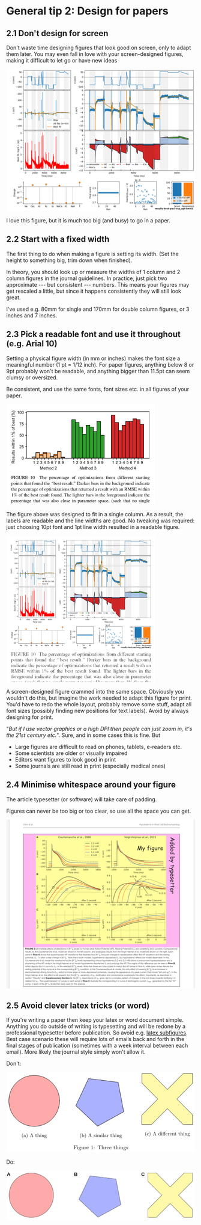 # General tip 2: Design for papers

## 2.1 Don't design for screen

Don't waste time designing figures that look good on screen, only to adapt them later.
You may even fall in love with your screen-designed figures, making it difficult to let go or have new ideas

![Look at this](./figures/one-page-paci-vcp_opt-beat1.png)

I love this figure, but it is much too big (and busy) to go in a paper.

## 2.2 Start with a fixed width

The first thing to do when making a figure is setting its width.
(Set the height to something big, trim down when finished).

In theory, you should look up or measure the widths of 1 column and 2 column figures in the journal guidelines.
In practice, just pick two approximate --- but consistent --- numbers.
This means your figures may get rescaled a little, but since it happens consistently they will still look great.

I've used e.g. 80mm for single and 170mm for double column figures, or 3 inches and 7 inches.

## 2.3 Pick a readable font and use it throughout (e.g. Arial 10)
  
Setting a physical figure width (in mm or inches) makes the font size a meaningful number (1 pt = 1/12 inch).
For paper figures, anything below 8 or 9pt probably won't be readable, and anything bigger than 11.5pt can seem clumsy or oversized.

Be consistent, and use the same fonts, font sizes etc. in all figures of your paper.

![fig](./figures/fixed-width-good.png)

The figure above was designed to fit in a single column.
As a result, the labels are readable and the line widths are good.
No tweaking was required: just choosing 10pt font and 1pt line width resulted in a readable figure.

<img src="./figures/fixed-width-bad.png" width="396" />

A screen-designed figure crammed into the same space.
Obviously you wouldn't do this, but imagine the work needed to adapt this figure for print.
You'd have to redo the whole layout, probably remove some stuff, adapt all font sizes (possibly finding new positions for text labels).
Avoid by always designing for print.

"_But if I use vector graphics or a high DPI then people can just zoom in, it's the 21st century etc._".
Sure, and in some cases this is fine. But
- Large figures are difficult to read on phones, tablets, e-readers etc.
- Some scientists are older or visually impaired
- Editors want figures to look good in print
- Some journals are still read in print (especially medical ones)

## 2.4 Minimise whitespace around your figure

The article typesetter (or software) will take care of padding.

Figures can never be too big or too clear, so use all the space you can get.

![fig](./figures/dont-add-padding.png)

## 2.5 Avoid clever latex tricks (or word)

If you're writing a paper then keep your latex or word document simple.
Anything you do outside of writing is typesetting and will be redone by a professional typesetter before publication.
So avoid e.g. [latex subfigures](https://www.overleaf.com/learn/latex/How_to_Write_a_Thesis_in_LaTeX_(Part_3)%3A_Figures%2C_Subfigures_and_Tables#Subfigures).
Best case scenario these will require lots of emails back and forth in the final stages of publication (sometimes with a week interval between each email).
More likely the journal style simply won't allow it.

Don't:

![fig](./figures/subfigures-1.png)

Do:

![fig](./figures/subfigures-2.svg)

